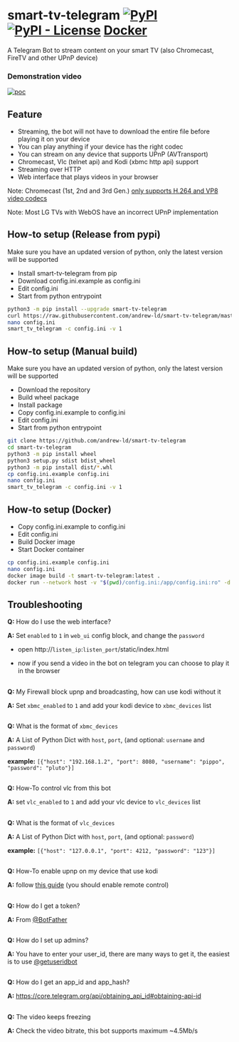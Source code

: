 # smart-tv-telegram [![PyPI](https://img.shields.io/pypi/v/smart-tv-telegram)](https://pypi.org/project/smart-tv-telegram/) [![PyPI - License](https://img.shields.io/pypi/l/smart-tv-telegram)](https://github.com/andrew-ld/smart-tv-telegram/blob/master/LICENSE) [Docker](https://hub.docker.com/r/andrewhyphenld/smart-tv-telegram)
A Telegram Bot to stream content on your smart TV (also Chromecast, FireTV and other UPnP device)

### Demonstration video
[![poc](https://i.ibb.co/ct8Qb3z/Screenshot-20200827-200637.png)](https://player.vimeo.com/video/452289383)


## Feature
- Streaming, the bot will not have to download the entire file before playing it on your device
- You can play anything if your device has the right codec
- You can stream on any device that supports UPnP (AVTransport)
- Chromecast, Vlc (telnet api) and Kodi (xbmc http api) support
- Streaming over HTTP
- Web interface that plays videos in your browser

Note: Chromecast (1st, 2nd and 3rd Gen.) [only supports H.264 and VP8 video codecs](https://developers.google.com/cast/docs/media#video_codecs)

Note: Most LG TVs with WebOS have an incorrect UPnP implementation

## How-to setup (Release from pypi)
Make sure you have an updated version of python, only the latest version will be supported

- Install smart-tv-telegram from pip
- Download config.ini.example as config.ini
- Edit config.ini
- Start from python entrypoint

```bash
python3 -m pip install --upgrade smart-tv-telegram
curl https://raw.githubusercontent.com/andrew-ld/smart-tv-telegram/master/config.ini.example -o config.ini
nano config.ini
smart_tv_telegram -c config.ini -v 1
```

## How-to setup (Manual build)
Make sure you have an updated version of python, only the latest version will be supported

- Download the repository
- Build wheel package
- Install package
- Copy config.ini.example to config.ini
- Edit config.ini
- Start from python entrypoint

```bash
git clone https://github.com/andrew-ld/smart-tv-telegram
cd smart-tv-telegram
python3 -m pip install wheel
python3 setup.py sdist bdist_wheel
python3 -m pip install dist/*.whl
cp config.ini.example config.ini
nano config.ini
smart_tv_telegram -c config.ini -v 1
```

## How-to setup (Docker)
- Copy config.ini.example to config.ini
- Edit config.ini
- Build Docker image
- Start Docker container

```bash
cp config.ini.example config.ini
nano config.ini
docker image build -t smart-tv-telegram:latest .
docker run --network host -v "$(pwd)/config.ini:/app/config.ini:ro" -d smart-tv-telegram:latest
```

## Troubleshooting

**Q:** How do I use the web interface?

**A:** Set `enabled` to `1` in `web_ui` config block, and change the `password`

- open http://`listen_ip`:`listen_port`/static/index.html

- now if you send a video in the bot on telegram you can choose to play it in the browser

##
**Q:** My Firewall block upnp and broadcasting, how can use kodi without it

**A:** Set `xbmc_enabled` to `1` and add your kodi device to `xbmc_devices` list

##
**Q:** What is the format of `xbmc_devices`

**A:** A List of Python Dict with `host`, `port`, (and optional: `username` and `password`)

**example:** `[{"host": "192.168.1.2", "port": 8080, "username": "pippo", "password": "pluto"}]`

##
**Q:** How-To control vlc from this bot

**A:** set `vlc_enabled` to `1` and add your vlc device to `vlc_devices` list

##
**Q:** What is the format of `vlc_devices`

**A:** A List of Python Dict with `host`, `port`, (and optional: `password`)

**example:** `[{"host": "127.0.0.1", "port": 4212, "password": "123"}]`


##
**Q:** How-To enable upnp on my device that use kodi

**A:** follow [this guide](https://kodi.wiki/view/Settings/Services/UPnP_DLNA) (you should enable remote control)

##
**Q:** How do I get a token?

**A:** From [@BotFather](https://telegram.me/BotFather)
##
**Q:** How do I set up admins?

**A:** You have to enter your user_id, there are many ways to get it, the easiest is to use [@getuseridbot](https://telegram.me/getuseridbot)
##
**Q:** How do I get an app_id and app_hash?

**A:** https://core.telegram.org/api/obtaining_api_id#obtaining-api-id
##
**Q:** The video keeps freezing

**A:** Check the video bitrate, this bot supports maximum ~4.5Mb/s
